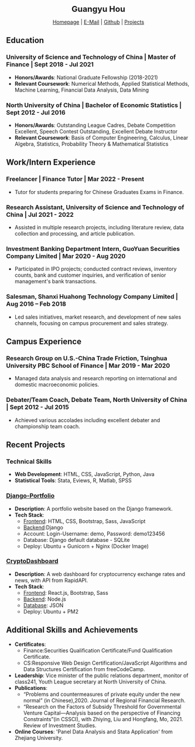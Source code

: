 
<p align="center"><strong style="font-size: 22px;">Guangyu Hou</strong></p>
<p align="center">            
            <a href="https://hougarry.github.io/"><i class="fa-solid fa-house"></i> Homepage</a>
            |   <a href=mailto:“houguangyu@ustc.edu”><i class="fa-solid fa-envelope"></i> E-Mail</a>
            |  <a href="https://github.com/hougarry"><i class="fa-brands fa-github"></i> Github</a>
            |  <a href="https://hougarry.github.io/projects/"><i class="fa-solid fa-bars-progress"></i> Projects</a>
</p>

## Education
### University of Science and Technology of China   |   Master of Finance   |   Sept 2018 - Jul 2021
- **Honors/Awards**: National Graduate Fellowship (2018-2021)
- **Relevant Coursework**: Numerical Methods, Applied Statistical Methods, Machine Learning, Financial Data Analysis, Data Mining

### North University of China   |   Bachelor of Economic Statistics   |   Sept 2012 - Jul 2016
- **Honors/Awards**: Outstanding League Cadres, Debate Competition Excellent, Speech Contest Outstanding, Excellent Debate Instructor
- **Relevant Coursework**: Basis of Computer Engineering, Calculus, Linear Algebra, Statistics, Probability Theory & Mathematical Statistics

## Work/Intern Experience
### Freelancer   |   Finance Tutor   |   Mar 2022 - Present
- Tutor for students preparing for Chinese Graduates Exams in Finance.

### Research Assistant, University of Science and Technology of China   |   Jul 2021 - 2022
- Assisted in multiple research projects, including literature review, data collection and processing, and article publication.

### Investment Banking Department Intern, GuoYuan Securities Company Limited   |   Mar 2020 - Aug 2020
- Participated in IPO projects; conducted contract reviews, inventory counts, bank and customer inquiries, and verification of senior management's bank transactions.

### Salesman, Shanxi Huahong Technology Company Limited   |   Aug 2016 – Feb 2018
- Led sales initiatives, market research, and development of new sales channels, focusing on campus procurement and sales strategy.

## Campus Experience
### Research Group on U.S.-China Trade Friction, Tsinghua University PBC School of Finance   |   Mar 2019 - Mar 2020
- Managed data analysis and research reporting on international and domestic macroeconomic policies.

### Debater/Team Coach, Debate Team, North University of China   |   Sept 2012 - Jul 2015
- Achieved various accolades including excellent debater and championship team coach.


## Recent Projects

### Technical Skills
- **Web Development**: HTML, CSS, JavaScript, Python, Java
- **Statistical Tools**: Stata, Eviews, R, Matlab, SPSS

### [Django-Portfolio](https://hougarry.github.io/projects/django-portfolio)
- **Description**: A portfolio website based on the Django framework.
- **Tech Stack**:
  - [Frontend](http://159.233.207.23:8000/): HTML, CSS, Bootstrap, Sass, JavaScript
  - [Backend](http://159.223.207.23:8000/admin/login/?next=/admin/):Django
  - Account: Login-Username: demo, Password: demo123456
  - Database: Django default database - SQLite
  - Deploy: Ubuntu + Gunicorn + Nginx (Docker Image)

### [CryptoDashboard](https://hougarry.github.io/projects/cryptodashboard)
- **Description**: A web dashboard for cryptocurrency exchange rates and news, with API from RapidAPI.
- **Tech Stack**:
  - [Frontend](http://159.223.207.23:3000/): React.js, Bootstrap, Sass
  - [Backend](http://159.223.207.23:4000/): Node.js
  - [Database](http://159.223.207.23:4000/news): JSON
  - Deploy: Ubuntu + PM2



## Additional Skills and Achievements
- **Certificates**: 
    - Finance:Securities Qualification Certificate/Fund Qualification Certificate.
    - CS:Responsive Web Design Certification/JavaScript Algorithms and Data Structures Certification from freeCodeCamp.
- **Leadership**: Vice minister of the public relations department, monitor of class241, Youth League secretary at North University of China.
- **Publications**: 
    - “Problems and countermeasures of private equity under the new normal” (in Chinese),2020. Journal of Regional Financial Research.
    - “Research on the Factors of Subsidy Threshold for Governmental Venture Capital—Analysis based on the perspective of Financing Constraints”(in CSSCI), with Zhiying, Liu and Hongfang, Mo, 2021. Review of Investment Studies.
- **Online Courses**: 'Panel Data Analysis and Stata Application' from Zhejiang University.
